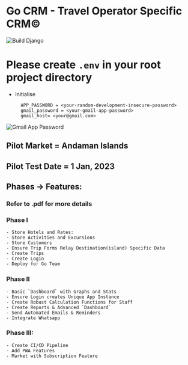 # Go CRM - Travel Operator Specific CRM©
![Build Django](https://github.com/astratechz/travelco_crm/actions/workflows/django.yml/badge.svg)

# Please create `.env` in your root project directory
- Initialise 

        APP_PASSWORD = <your-random-development-insecure-password>
        gmail_password = <your-gmail-app-password> 
        gmail_host= <your@gmail.com>
        
![Gmail App Password](https://support.google.com/mail/answer/185833?hl=en-GB) 
## Pilot Market = Andaman Islands

## Pilot Test Date = 1 Jan, 2023

## Phases -> Features: 

### Refer to .pdf for more details

### Phase I

```
- Store Hotels and Rates: 
- Store Activities and Excursions
- Store Customers 
- Ensure Trip Forms Relay Destination(island) Specific Data
- Create Trips
- Create Login 
- Deploy for Go Team
```

### Phase II

```
- Basic `Dashboard` with Graphs and Stats
- Ensure Login creates Unique App Instance
- Create Robust Calculation Functions for Staff
- Create Reports & Advanced `Dashboard`
- Send Automated Emails & Reminders
- Integrate Whatsapp
```

### Phase III: 

```
- Create CI/CD Pipeline
- Add PWA Features
- Market with Subscription Feature
```
